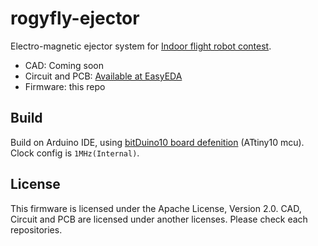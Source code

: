 # rogyfly-ejector

Electro-magnetic ejector system for [Indoor flight robot contest](http://indoor-flight.com/).

* CAD: Coming soon
* Circuit and PCB: [Available at EasyEDA](https://easyeda.com/Piroro/rogyfly-ejector)
* Firmware: this repo

## Build

Build on Arduino IDE, using [bitDuino10 board defenition](https://github.com/kimio-kosaka/bitDuino10-arduinoTPI) (ATtiny10 mcu). Clock config is `1MHz(Internal)`.

## License

This firmware is licensed under the Apache License, Version 2.0.
CAD, Circuit and PCB are licensed under another licenses. Please check each repositories.

